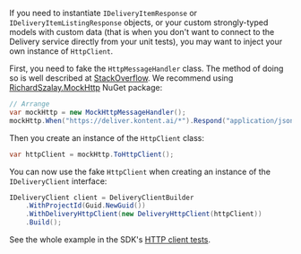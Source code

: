 If you need to instantiate `IDeliveryItemResponse` or `IDeliveryItemListingResponse` objects, or your custom strongly-typed models with custom data (that is when you don't want to connect to the Delivery service directly from your unit tests), you may want to inject your own instance of `HttpClient`.

First, you need to fake the `HttpMessageHandler` class. The method of doing so is well described at [StackOverflow](https://stackoverflow.com/questions/22223223/how-to-pass-in-a-mocked-httpclient-in-a-net-test/22264503#22264503). We recommend using [RichardSzalay.MockHttp](https://www.nuget.org/packages/RichardSzalay.MockHttp/) NuGet package:

```csharp
// Arrange
var mockHttp = new MockHttpMessageHandler();
mockHttp.When("https://deliver.kontent.ai/*").Respond("application/json", "<desired json>");
```

Then you create an instance of the `HttpClient` class:

```csharp
var httpClient = mockHttp.ToHttpClient();
```

You can now use the fake `HttpClient` when creating an instance of the `IDeliveryClient` interface:

```csharp
IDeliveryClient client = DeliveryClientBuilder
    .WithProjectId(Guid.NewGuid())
    .WithDeliveryHttpClient(new DeliveryHttpClient(httpClient))
    .Build();
```

See the whole example in the SDK's [HTTP client tests](../../Kontent.Ai.Delivery.Tests/FakeHttpClientTests.cs).
